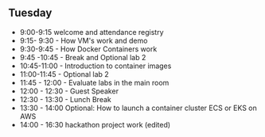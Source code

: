 ## Tuesday
- 9:00-9:15 welcome and attendance registry 
- 9:15- 9:30 - How VM's work and demo
- 9:30-9:45 - How Docker Containers work
- 9:45 -10:45 - Break and Optional lab 2
- 10:45-11:00 - Introduction to container images
- 11:00-11:45 -  Optional lab 2
- 11:45 - 12:00 - Evaluate labs in the main room
- 12:00 - 12:30 - Guest Speaker
- 12:30 - 13:30 - Lunch Break
- 13:30 - 14:00 Optional: How to launch a container cluster ECS or EKS on AWS
- 14:00 - 16:30 hackathon project work (edited) 






